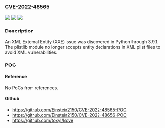 ### [CVE-2022-48565](https://cve.mitre.org/cgi-bin/cvename.cgi?name=CVE-2022-48565)
![](https://img.shields.io/static/v1?label=Product&message=n%2Fa&color=blue)
![](https://img.shields.io/static/v1?label=Version&message=n%2Fa&color=blue)
![](https://img.shields.io/static/v1?label=Vulnerability&message=n%2Fa&color=brighgreen)

### Description

An XML External Entity (XXE) issue was discovered in Python through 3.9.1. The plistlib module no longer accepts entity declarations in XML plist files to avoid XML vulnerabilities.

### POC

#### Reference
No PoCs from references.

#### Github
- https://github.com/Einstein2150/CVE-2022-48565-POC
- https://github.com/Einstein2150/CVE-2022-48656-POC
- https://github.com/toxyl/lscve

